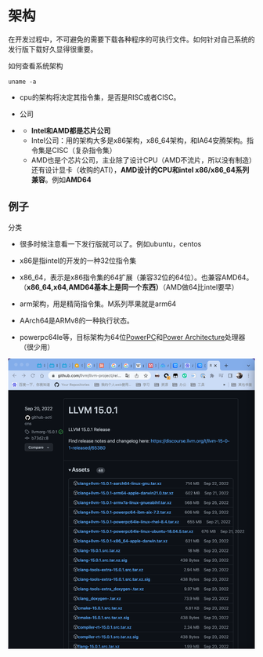 # 架构

在开发过程中，不可避免的需要下载各种程序的可执行文件。如何针对自己系统的发行版下载好久显得很重要。

如何查看系统架构

```
uname -a
```

- cpu的架构将决定其指令集，是否是RISC或者CISC。

- 公司

- - **Intel和AMD都是芯片公司**
  - Intel公司：用的架构大多是x86架构，x86_64架构，和IA64安腾架构。指令集是CISC（复杂指令集）
  - AMD也是个芯片公司，主业除了设计CPU（AMD不流片，所以没有制造）还有设计显卡（收购的ATI），**AMD设计的CPU和intel x86/x86_64系列兼容**。例如**AMD64**

## 例子



分类

- 很多时候注意看一下发行版就可以了。例如ubuntu，centos

- x86是指intel的开发的一种32位指令集
- x86_64，表示是x86指令集的64扩展（兼容32位的64位）。也兼容AMD64。（**x86_64,x64,AMD64基本上是同一个东西）**（AMD做64比intel要早）
- arm架构，用是精简指令集。M系列苹果就是arm64
- AArch64是ARMv8的一种执行状态。
- powerpc64le等，目标架构为64位[PowerPC](https://zh.m.wikipedia.org/wiki/PowerPC)和[Power Architecture](https://zh.m.wikipedia.org/wiki/Power_Architecture)处理器（很少用）



![image-20230116215725688](https://raw.githubusercontent.com/kengerlwl/MDimg/master/image/658b2b5c183fcf1e9130b23aa3785369/2af73444b80ec3a9311613ade8970541.png)







